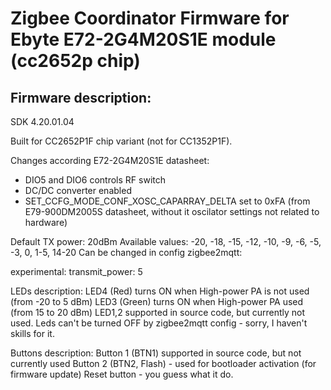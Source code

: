 # Zigbee Coordinator Firmware for Ebyte E72-2G4M20S1E module (cc2652p chip)


## Firmware description:

SDK 4.20.01.04

Built for CC2652P1F chip variant (not for CC1352P1F).

Changes according E72-2G4M20S1E datasheet:
- DIO5 and DIO6 controls RF switch
- DC/DC converter enabled
- SET_CCFG_MODE_CONF_XOSC_CAPARRAY_DELTA set to 0xFA (from E79-900DM2005S datasheet, without it oscilator settings not related to hardware)

Default TX power: 20dBm
  Available values: -20, -18, -15, -12, -10, -9, -6, -5, -3, 0, 1-5, 14-20
  Can be changed in config zigbee2mqtt:

  experimental:
    transmit_power: 5

LEDs description:
  LED4 (Red) turns ON when High-power PA is not used (from -20 to 5 dBm)
  LED3 (Green) turns ON when High-power PA used (from 15 to 20 dBm)
  LED1,2 supported in source code, but currently not used.
  Leds can't be turned OFF by zigbee2mqtt config - sorry, I haven't skills for it.

Buttons description:
  Button 1 (BTN1) supported in source code, but not currently used
  Button 2 (BTN2, Flash) - used for bootloader activation (for firmware update)
  Reset button - you guess what it do.
